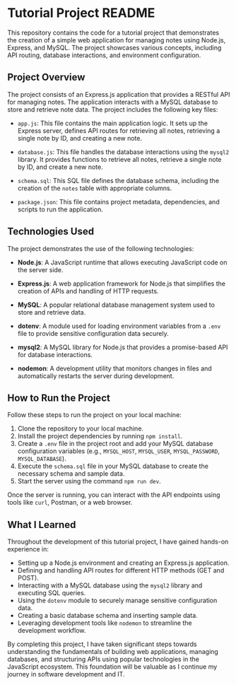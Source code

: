 # Tutorial Project README

This repository contains the code for a tutorial project that demonstrates the creation of a simple web application for managing notes using Node.js, Express, and MySQL. The project showcases various concepts, including API routing, database interactions, and environment configuration.

## Project Overview

The project consists of an Express.js application that provides a RESTful API for managing notes. The application interacts with a MySQL database to store and retrieve note data. The project includes the following key files:

- `app.js`: This file contains the main application logic. It sets up the Express server, defines API routes for retrieving all notes, retrieving a single note by ID, and creating a new note.

- `database.js`: This file handles the database interactions using the `mysql2` library. It provides functions to retrieve all notes, retrieve a single note by ID, and create a new note.

- `schema.sql`: This SQL file defines the database schema, including the creation of the `notes` table with appropriate columns.

- `package.json`: This file contains project metadata, dependencies, and scripts to run the application.

## Technologies Used

The project demonstrates the use of the following technologies:

- **Node.js**: A JavaScript runtime that allows executing JavaScript code on the server side.

- **Express.js**: A web application framework for Node.js that simplifies the creation of APIs and handling of HTTP requests.

- **MySQL**: A popular relational database management system used to store and retrieve data.

- **dotenv**: A module used for loading environment variables from a `.env` file to provide sensitive configuration data securely.

- **mysql2**: A MySQL library for Node.js that provides a promise-based API for database interactions.

- **nodemon**: A development utility that monitors changes in files and automatically restarts the server during development.

## How to Run the Project

Follow these steps to run the project on your local machine:

1. Clone the repository to your local machine.
2. Install the project dependencies by running `npm install`.
3. Create a `.env` file in the project root and add your MySQL database configuration variables (e.g., `MYSQL_HOST`, `MYSQL_USER`, `MYSQL_PASSWORD`, `MYSQL_DATABASE`).
4. Execute the `schema.sql` file in your MySQL database to create the necessary schema and sample data.
5. Start the server using the command `npm run dev`.

Once the server is running, you can interact with the API endpoints using tools like `curl`, Postman, or a web browser.

## What I Learned

Throughout the development of this tutorial project, I have gained hands-on experience in:

- Setting up a Node.js environment and creating an Express.js application.
- Defining and handling API routes for different HTTP methods (GET and POST).
- Interacting with a MySQL database using the `mysql2` library and executing SQL queries.
- Using the `dotenv` module to securely manage sensitive configuration data.
- Creating a basic database schema and inserting sample data.
- Leveraging development tools like `nodemon` to streamline the development workflow.

By completing this project, I have taken significant steps towards understanding the fundamentals of building web applications, managing databases, and structuring APIs using popular technologies in the JavaScript ecosystem. This foundation will be valuable as I continue my journey in software development and IT.
